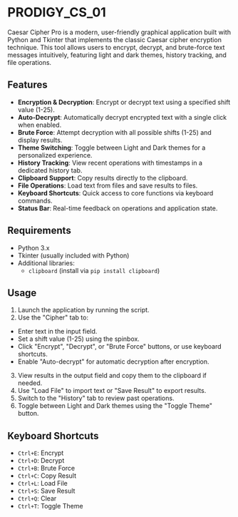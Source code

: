 # PRODIGY_CS_01
Caesar Cipher Pro is a modern, user-friendly graphical application built with Python and Tkinter that implements the classic Caesar cipher encryption technique. This tool allows users to encrypt, decrypt, and brute-force text messages intuitively, featuring light and dark themes, history tracking, and file operations.

## Features
- **Encryption & Decryption**: Encrypt or decrypt text using a specified shift value (1-25).
- **Auto-Decrypt**: Automatically decrypt encrypted text with a single click when enabled.
- **Brute Force**: Attempt decryption with all possible shifts (1-25) and display results.
- **Theme Switching**: Toggle between Light and Dark themes for a personalized experience.
- **History Tracking**: View recent operations with timestamps in a dedicated history tab.
- **Clipboard Support**: Copy results directly to the clipboard.
- **File Operations**: Load text from files and save results to files.
- **Keyboard Shortcuts**: Quick access to core functions via keyboard commands.
- **Status Bar**: Real-time feedback on operations and application state.

## Requirements
- Python 3.x
- Tkinter (usually included with Python)
- Additional libraries:
  - `clipboard` (install via `pip install clipboard`)
 

## Usage
1. Launch the application by running the script.
2. Use the "Cipher" tab to:
- Enter text in the input field.
- Set a shift value (1-25) using the spinbox.
- Click "Encrypt", "Decrypt", or "Brute Force" buttons, or use keyboard shortcuts.
- Enable "Auto-decrypt" for automatic decryption after encryption.
3. View results in the output field and copy them to the clipboard if needed.
4. Use "Load File" to import text or "Save Result" to export results.
5. Switch to the "History" tab to review past operations.
6. Toggle between Light and Dark themes using the "Toggle Theme" button.

## Keyboard Shortcuts
- `Ctrl+E`: Encrypt
- `Ctrl+D`: Decrypt
- `Ctrl+B`: Brute Force
- `Ctrl+C`: Copy Result
- `Ctrl+L`: Load File
- `Ctrl+S`: Save Result
- `Ctrl+Q`: Clear
- `Ctrl+T`: Toggle Theme
